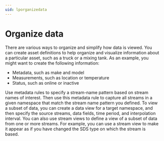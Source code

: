 ```yaml
---
uid: lporganizedata
---
```


# Organize data

There are various ways to organize and simplify how data is viewed. You can create asset definitions to help organize and visualize information about a particular asset, such as a truck or a mixing tank. As an example, you might want to create the following information:

- Metadata, such as make and model
- Measurements, such as location or temperature
- Status, such as online or inactive

Use metadata rules to specify a stream-name pattern based on stream names of interest. Then use this metadata rule to capture all streams in a given namespace that match the stream name pattern you defined. To view a subset of data, you can create a data view for a target namespace, and then specify the source streams, data fields, time period, and interpolation interval. You can also use stream views to define a view of a subset of data from one or more streams. For example, you can use a stream view to make it appear as if you have changed the SDS type on which the stream is based.
